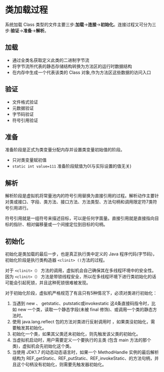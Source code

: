 # 类加载过程

系统加载 Class 类型的文件主要三步:**加载**->**连接**->**初始化**。连接过程又可分为三步:**验证**->**准备**->**解析**。

## 加载

- 通过全类名获取定义此类的二进制字节流
- 将字节流所代表的静态存储结构转换为方法区的运行时数据结构
- 在内存中生成一个代表该类的 Class 对象,作为方法区这些数据的访问入口

## 验证

- 文件格式验证
- 元数据验证
- 字节码验证
- 符号引用验证

## 准备

准备阶段是正式为类变量分配内存并设置类变量初始值的阶段。

- 只对类变量赋初值
- `static int value=111` 准备阶段赋值为0(与实际设置的值无关)

## 解析

解析阶段是虚拟机将常量池内的符号引用替换为直接引用的过程。解析动作主要针对类或接口、字段、类方法、接口方法、方法类型、方法句柄和调用限定符7类符号引用进行。

符号引用就是一组符号来描述目标，可以是任何字面量。直接引用就是直接指向目标的指针、相对偏移量或一个间接定位到目标的句柄。

## 初始化

初始化是类加载的最后一步，也是真正执行类中定义的 Java 程序代码(字节码)，初始化阶段是执行类构造器 `<clinit> ()`方法的过程。

对于 `<clinit>（）` 方法的调用，虚拟机会自己确保其在多线程环境中的安全性。因为 `<clinit>（）` 方法是带锁线程安全，所以在多线程环境下进行类初始化的话可能会引起死锁，并且这种死锁很难被发现。

对于初始化阶段，虚拟机严格规范了有且只有5种情况下，必须对类进行初始化：

1. 当遇到 new 、 getstatic、putstatic或invokestatic 这4条直接码指令时，比如 new 一个类，读取一个静态字段(未被 final 修饰)、或调用一个类的静态方法时。
2. 使用 java.lang.reflect 包的方法对类进行反射调用时 ，如果类没初始化，需要触发其初始化。
3. 初始化一个类，如果其父类还未初始化，则先触发该父类的初始化。
4. 当虚拟机启动时，用户需要定义一个要执行的主类 (包含 main 方法的那个类)，虚拟机会先初始化这个类。
5. 当使用 JDK1.7 的动态动态语言时，如果一个 MethodHandle 实例的最后解析结构为 REF_getStatic、REF_putStatic、REF_invokeStatic、的方法句柄，并且这个句柄没有初始化，则需要先触发器初始化。
